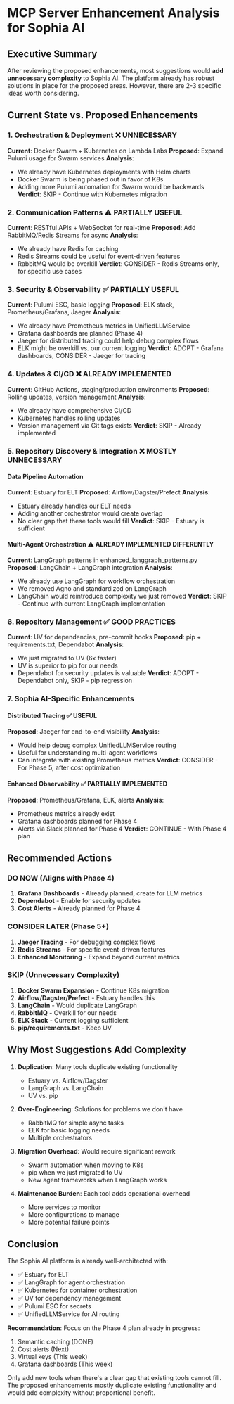 # MCP Server Enhancement Analysis for Sophia AI

## Executive Summary

After reviewing the proposed enhancements, most suggestions would **add unnecessary complexity** to Sophia AI. The platform already has robust solutions in place for the proposed areas. However, there are 2-3 specific ideas worth considering.

## Current State vs. Proposed Enhancements

### 1. Orchestration & Deployment ❌ UNNECESSARY
**Current**: Docker Swarm + Kubernetes on Lambda Labs
**Proposed**: Expand Pulumi usage for Swarm services
**Analysis**:
- We already have Kubernetes deployments with Helm charts
- Docker Swarm is being phased out in favor of K8s
- Adding more Pulumi automation for Swarm would be backwards
**Verdict**: SKIP - Continue with Kubernetes migration

### 2. Communication Patterns ⚠️ PARTIALLY USEFUL
**Current**: RESTful APIs + WebSocket for real-time
**Proposed**: Add RabbitMQ/Redis Streams for async
**Analysis**:
- We already have Redis for caching
- Redis Streams could be useful for event-driven features
- RabbitMQ would be overkill
**Verdict**: CONSIDER - Redis Streams only, for specific use cases

### 3. Security & Observability ✅ PARTIALLY USEFUL
**Current**: Pulumi ESC, basic logging
**Proposed**: ELK stack, Prometheus/Grafana, Jaeger
**Analysis**:
- We already have Prometheus metrics in UnifiedLLMService
- Grafana dashboards are planned (Phase 4)
- Jaeger for distributed tracing could help debug complex flows
- ELK might be overkill vs. our current logging
**Verdict**: ADOPT - Grafana dashboards, CONSIDER - Jaeger for tracing

### 4. Updates & CI/CD ❌ ALREADY IMPLEMENTED
**Current**: GitHub Actions, staging/production environments
**Proposed**: Rolling updates, version management
**Analysis**:
- We already have comprehensive CI/CD
- Kubernetes handles rolling updates
- Version management via Git tags exists
**Verdict**: SKIP - Already implemented

### 5. Repository Discovery & Integration ❌ MOSTLY UNNECESSARY

#### Data Pipeline Automation
**Current**: Estuary for ELT
**Proposed**: Airflow/Dagster/Prefect
**Analysis**:
- Estuary already handles our ELT needs
- Adding another orchestrator would create overlap
- No clear gap that these tools would fill
**Verdict**: SKIP - Estuary is sufficient

#### Multi-Agent Orchestration ⚠️ ALREADY IMPLEMENTED DIFFERENTLY
**Current**: LangGraph patterns in enhanced_langgraph_patterns.py
**Proposed**: LangChain + LangGraph integration
**Analysis**:
- We already use LangGraph for workflow orchestration
- We removed Agno and standardized on LangGraph
- LangChain would reintroduce complexity we just removed
**Verdict**: SKIP - Continue with current LangGraph implementation

### 6. Repository Management ✅ GOOD PRACTICES
**Current**: UV for dependencies, pre-commit hooks
**Proposed**: pip + requirements.txt, Dependabot
**Analysis**:
- We just migrated to UV (6x faster)
- UV is superior to pip for our needs
- Dependabot for security updates is valuable
**Verdict**: ADOPT - Dependabot only, SKIP - pip regression

### 7. Sophia AI-Specific Enhancements

#### Distributed Tracing ✅ USEFUL
**Proposed**: Jaeger for end-to-end visibility
**Analysis**:
- Would help debug complex UnifiedLLMService routing
- Useful for understanding multi-agent workflows
- Can integrate with existing Prometheus metrics
**Verdict**: CONSIDER - For Phase 5, after cost optimization

#### Enhanced Observability ✅ PARTIALLY IMPLEMENTED
**Proposed**: Prometheus/Grafana, ELK, alerts
**Analysis**:
- Prometheus metrics already exist
- Grafana dashboards planned for Phase 4
- Alerts via Slack planned for Phase 4
**Verdict**: CONTINUE - With Phase 4 plan

## Recommended Actions

### DO NOW (Aligns with Phase 4)
1. **Grafana Dashboards** - Already planned, create for LLM metrics
2. **Dependabot** - Enable for security updates
3. **Cost Alerts** - Already planned for Phase 4

### CONSIDER LATER (Phase 5+)
1. **Jaeger Tracing** - For debugging complex flows
2. **Redis Streams** - For specific event-driven features
3. **Enhanced Monitoring** - Expand beyond current metrics

### SKIP (Unnecessary Complexity)
1. **Docker Swarm Expansion** - Continue K8s migration
2. **Airflow/Dagster/Prefect** - Estuary handles this
3. **LangChain** - Would duplicate LangGraph
4. **RabbitMQ** - Overkill for our needs
5. **ELK Stack** - Current logging sufficient
6. **pip/requirements.txt** - Keep UV

## Why Most Suggestions Add Complexity

1. **Duplication**: Many tools duplicate existing functionality
   - Estuary vs. Airflow/Dagster
   - LangGraph vs. LangChain
   - UV vs. pip

2. **Over-Engineering**: Solutions for problems we don't have
   - RabbitMQ for simple async tasks
   - ELK for basic logging needs
   - Multiple orchestrators

3. **Migration Overhead**: Would require significant rework
   - Swarm automation when moving to K8s
   - pip when we just migrated to UV
   - New agent frameworks when LangGraph works

4. **Maintenance Burden**: Each tool adds operational overhead
   - More services to monitor
   - More configurations to manage
   - More potential failure points

## Conclusion

The Sophia AI platform is already well-architected with:
- ✅ Estuary for ELT
- ✅ LangGraph for agent orchestration
- ✅ Kubernetes for container orchestration
- ✅ UV for dependency management
- ✅ Pulumi ESC for secrets
- ✅ UnifiedLLMService for AI routing

**Recommendation**: Focus on the Phase 4 plan already in progress:
1. Semantic caching (DONE)
2. Cost alerts (Next)
3. Virtual keys (This week)
4. Grafana dashboards (This week)

Only add new tools when there's a clear gap that existing tools cannot fill. The proposed enhancements mostly duplicate existing functionality and would add complexity without proportional benefit.
